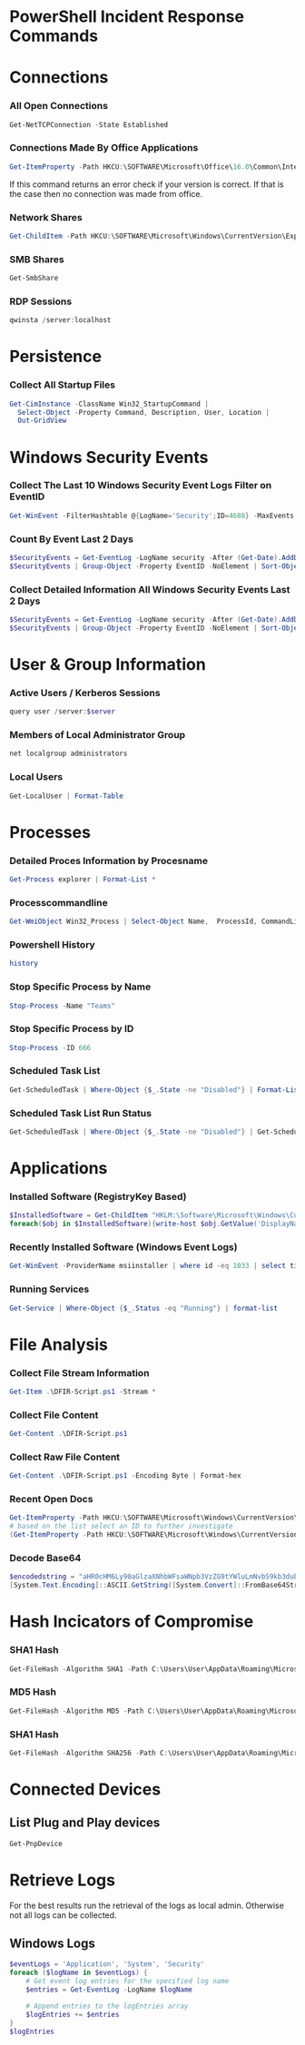 # PowerShell Incident Response Commands

# Connections

### All Open Connections
```PowerShell
Get-NetTCPConnection -State Established
```

### Connections Made By Office Applications
```PowerShell
Get-ItemProperty -Path HKCU:\SOFTWARE\Microsoft\Office\16.0\Common\Internet\Server Cache*
```
If this command returns an error check if your version is correct. If that is the case then no connection was made from office.

### Network Shares
```PowerShell
Get-ChildItem -Path HKCU:\SOFTWARE\Microsoft\Windows\CurrentVersion\Explorer\MountPoints2\
```

### SMB Shares
```PowerShell
Get-SmbShare
```

### RDP Sessions
```PowerShell
qwinsta /server:localhost
```

# Persistence

### Collect All Startup Files
```PowerShell
Get-CimInstance -ClassName Win32_StartupCommand |
  Select-Object -Property Command, Description, User, Location |
  Out-GridView
```

# Windows Security Events

### Collect The Last 10 Windows Security Event Logs Filter on EventID
```PowerShell
Get-WinEvent -FilterHashtable @{LogName='Security';ID=4688} -MaxEvents 10 | Format-List *
```

### Count By Event Last 2 Days
```PowerShell
$SecurityEvents = Get-EventLog -LogName security -After (Get-Date).AddDays(-2)
$SecurityEvents | Group-Object -Property EventID -NoElement | Sort-Object -Property Count -Descending
```

### Collect Detailed Information All Windows Security Events Last 2 Days
```PowerShell
$SecurityEvents = Get-EventLog -LogName security -After (Get-Date).AddDays(-2)
$SecurityEvents | Group-Object -Property EventID -NoElement | Sort-Object -Property Count -Descending
```

# User & Group Information

### Active Users / Kerberos Sessions
```PowerShell
query user /server:$server
```

### Members of Local Administrator Group
```PowerShell
net localgroup administrators
```
### Local Users
```PowerShell
Get-LocalUser | Format-Table 
```

# Processes

### Detailed Proces Information by Procesname
```PowerShell
Get-Process explorer | Format-List *
```

### Processcommandline
```PowerShell
Get-WmiObject Win32_Process | Select-Object Name,  ProcessId, CommandLine, Path | Format-List
```

### Powershell History
```PowerShell
history
```

### Stop Specific Process by Name
```PowerShell
Stop-Process -Name "Teams"
```

### Stop Specific Process by ID
```PowerShell
Stop-Process -ID 666
```

### Scheduled Task List
```PowerShell
Get-ScheduledTask | Where-Object {$_.State -ne "Disabled"} | Format-List
```

### Scheduled Task List Run Status
```PowerShell
Get-ScheduledTask | Where-Object {$_.State -ne "Disabled"} | Get-ScheduledTaskInfo
```


# Applications

### Installed Software (RegistryKey Based)
```PowerShell
$InstalledSoftware = Get-ChildItem "HKLM:\Software\Microsoft\Windows\CurrentVersion\Uninstall"
foreach($obj in $InstalledSoftware){write-host $obj.GetValue('DisplayName') -NoNewline; write-host " - " -NoNewline; write-host $obj.GetValue('DisplayVersion')}
```
### Recently Installed Software (Windows Event Logs)
```PowerShell
Get-WinEvent -ProviderName msiinstaller | where id -eq 1033 | select timecreated,message | FL *
```

### Running Services
```PowerShell
Get-Service | Where-Object {$_.Status -eq "Running"} | format-list
```

# File Analysis

### Collect File Stream Information
```PowerShell
Get-Item .\DFIR-Script.ps1 -Stream *
```
### Collect File Content
```PowerShell
Get-Content .\DFIR-Script.ps1
```

### Collect Raw File Content
```PowerShell
Get-Content .\DFIR-Script.ps1 -Encoding Byte | Format-hex
```

### Recent Open Docs
```PowerShell
Get-ItemProperty -Path HKCU:\SOFTWARE\Microsoft\Windows\CurrentVersion\Explorer\RecentDocs\
# based on the list select an ID to further investigate
(Get-ItemProperty -Path HKCU:\SOFTWARE\Microsoft\Windows\CurrentVersion\Explorer\RecentDocs\).71 | Format-Hex
```

### Decode Base64
```PowerShell
$encodedstring = "aHR0cHM6Ly90aGlzaXNhbWFsaWNpb3VzZG9tYWluLmNvbS9kb3dubG9hZC9tYWx3YXJlLmV4ZQ=="
[System.Text.Encoding]::ASCII.GetString([System.Convert]::FromBase64String($encodedstring))
```

# Hash Incicators of Compromise

### SHA1 Hash
```PowerShell
Get-FileHash -Algorithm SHA1 -Path C:\Users\User\AppData\Roaming\Microsoft\MaliciousFile.exe
```
### MD5 Hash
```PowerShell
Get-FileHash -Algorithm MD5 -Path C:\Users\User\AppData\Roaming\Microsoft\MaliciousFile.exe
```
### SHA1 Hash
```PowerShell
Get-FileHash -Algorithm SHA256 -Path C:\Users\User\AppData\Roaming\Microsoft\MaliciousFile.exe
```

# Connected Devices

## List Plug and Play devices
```PowerShell
Get-PnpDevice
```

# Retrieve Logs
For the best results run the retrieval of the logs as local admin. Otherwise not all logs can be collected.

## Windows Logs
```PowerShell
$eventLogs = 'Application', 'System', 'Security'
foreach ($logName in $eventLogs) {
    # Get event log entries for the specified log name
    $entries = Get-EventLog -LogName $logName

    # Append entries to the logEntries array
    $logEntries += $entries
}
$logEntries
```

